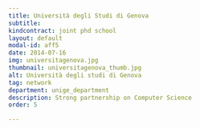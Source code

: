 ```yaml
---
title: Università degli Studi di Genova
subtitle: 
kindcontract: joint phd school
layout: default
modal-id: aff5
date: 2014-07-16
img: universitagenova.jpg 
thumbnail: universitagenova_thumb.jpg
alt: Università degli studi di Genova
tag: network
department: unige_department
description: Strong partnership on Computer Science
order: 5

---
```

